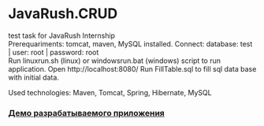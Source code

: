 # JavaRush.CRUD
test task for JavaRush Internship<br>
Prerequariments: tomcat, maven, MySQL installed.
Connect: database: test | user: root | password: root<br>
Run linuxrun.sh (linux) or windowsrun.bat (windows) script to run application. Open http://localhost:8080/
Run FillTable.sql to fill sql data base with initial data.

Used technologies: Maven, Tomcat, Spring, Hibernate, MySQL

### <a href="http://ec2-54-229-189-214.eu-west-1.compute.amazonaws.com:8080/crud-1.0-SNAPSHOT/" target=_blank>Демо разрабатываемого приложения</a>
